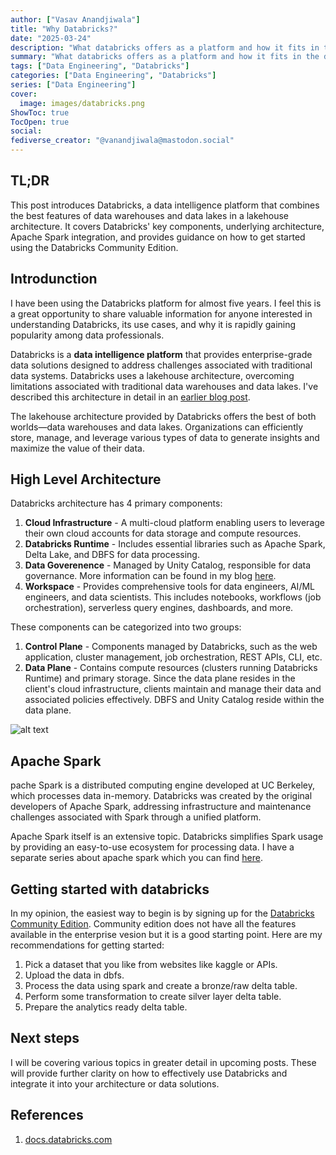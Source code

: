 ```yaml
---
author: ["Vasav Anandjiwala"]
title: "Why Databricks?"
date: "2025-03-24"
description: "What databricks offers as a platform and how it fits in the data eco system?"
summary: "What databricks offers as a platform and how it fits in the data eco system?"
tags: ["Data Engineering", "Databricks"]
categories: ["Data Engineering", "Databricks"]
series: ["Data Engineering"]
cover:
  image: images/databricks.png
ShowToc: true
TocOpen: true
social:
fediverse_creator: "@vanandjiwala@mastodon.social"
---
```


## TL;DR

This post introduces Databricks, a data intelligence platform that combines the best features of data warehouses and data lakes in a lakehouse architecture. It covers Databricks' key components, underlying architecture, Apache Spark integration, and provides guidance on how to get started using the Databricks Community Edition.

## Introdunction

I have been using the Databricks platform for almost five years. I feel this is a great opportunity to share valuable information for anyone interested in understanding Databricks, its use cases, and why it is rapidly gaining popularity among data professionals.

Databricks is a **data intelligence platform** that provides enterprise-grade data solutions designed to address challenges associated with traditional data systems. Databricks uses a lakehouse architecture, overcoming limitations associated with traditional data warehouses and data lakes. I've described this architecture in detail in an [earlier blog post](http://localhost:1313/posts/delta_lake/).

The lakehouse architecture provided by Databricks offers the best of both worlds—data warehouses and data lakes. Organizations can efficiently store, manage, and leverage various types of data to generate insights and maximize the value of their data.

## High Level Architecture

Databricks architecture has 4 primary components:

1. **Cloud Infrastructure** - A multi-cloud platform enabling users to leverage their own cloud accounts for data storage and compute resources.
2. **Databricks Runtime** - Includes essential libraries such as Apache Spark, Delta Lake, and DBFS for data processing.
3. **Data Goverenence** - Managed by Unity Catalog, responsible for data governance. More information can be found in my blog [here](https://vasav.co.in/posts/unity_catalog_01/).
4. **Workspace** - Provides comprehensive tools for data engineers, AI/ML engineers, and data scientists. This includes notebooks, workflows (job orchestration), serverless query engines, dashboards, and more.

These components can be categorized into two groups:

1. **Control Plane** - Components managed by Databricks, such as the web application, cluster management, job orchestration, REST APIs, CLI, etc.
2. **Data Plane** - Contains compute resources (clusters running Databricks Runtime) and primary storage. Since the data plane resides in the client's cloud infrastructure, clients maintain and manage their data and associated policies effectively. DBFS and Unity Catalog reside within the data plane.

![alt text](https://vasav.co.in/images/databricks_architecture.png)

## Apache Spark

pache Spark is a distributed computing engine developed at UC Berkeley, which processes data in-memory. Databricks was created by the original developers of Apache Spark, addressing infrastructure and maintenance challenges associated with Spark through a unified platform.

Apache Spark itself is an extensive topic. Databricks simplifies Spark usage by providing an easy-to-use ecosystem for processing data. I have a separate series about apache spark which you can find [here](http://localhost:1313/tags/data-engineering/).

## Getting started with databricks

In my opinion, the easiest way to begin is by signing up for the [Databricks Community Edition](https://community.cloud.databricks.com/login.html?tuuid=e067da4d-1773-433e-a660-06a75e5c7663). Community edition does not have all the features available in the enterprise vesion but it is a good starting point. Here are my recommendations for getting started:

1. Pick a dataset that you like from websites like kaggle or APIs.
2. Upload the data in dbfs.
3. Process the data using spark and create a bronze/raw delta table.
4. Perform some transformation to create silver layer delta table.
5. Prepare the analytics ready delta table.

## Next steps

I will be covering various topics in greater detail in upcoming posts. These will provide further clarity on how to effectively use Databricks and integrate it into your architecture or data solutions.

## References

1. [docs.databricks.com](https://docs.databricks.com/aws/en/getting-started/overview)
